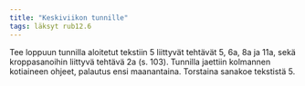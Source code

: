 ```yaml
---
title: "Keskiviikon tunnille"
tags: läksyt rub12.6
---
```


Tee loppuun tunnilla aloitetut tekstiin 5 liittyvät tehtävät 5, 6a, 8a ja 11a, sekä kroppasanoihin liittyvä tehtävä 2a (s. 103). Tunnilla jaettiin kolmannen kotiaineen ohjeet, palautus ensi maanantaina. Torstaina sanakoe tekstistä 5.